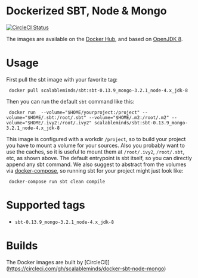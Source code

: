 # Dockerized SBT, Node & Mongo

[![CircleCI Status](https://circleci.com/gh/scalableminds/docker-sbt-node-mongo.svg?&style=shield&circle-token=f5f66df37a41fa2c6890148718608ec99a7a135c)](https://circleci.com/gh/scalableminds/docker-sbt-node-mongo)

The images are available on the [Docker Hub](https://hub.docker.com/r/scalableminds/sbt/), and based on [OpenJDK 8](https://github.com/docker-library/openjdk/tree/master/8-jdk).

# Usage

First pull the sbt image with your favorite tag:

```
 docker pull scalableminds/sbt:sbt-0.13.9_mongo-3.2.1_node-4.x_jdk-8
```

Then you can run the default `sbt` command like this:

```
 docker run  --volume="$HOME/yourproject:/project" --volume="$HOME/.sbt:/root/.sbt" --volume="$HOME/.m2:/root/.m2" --volume="$HOME/.ivy2:/root/.ivy2" scalableminds/sbt:sbt-0.13.9_mongo-3.2.1_node-4.x_jdk-8
```

This image is configured with a workdir `/project`, so to build your project you have to mount a volume for your sources. Also you probably want to use the caches, so it is useful to mount them at `/root/.ivy2`, `/root/.sbt`, etc, as shown above.
The default entrypoint is sbt itself, so you can directly append any sbt command. We also suggest to abstract from the volumes via [docker-compose](https://docs.docker.com/compose), so running sbt for your project might just look like:

```
 docker-compose run sbt clean compile
```

# Supported tags

- `sbt-0.13.9_mongo-3.2.1_node-4.x_jdk-8`

# Builds

The Docker images are built by [CircleCI]](https://circleci.com/gh/scalableminds/docker-sbt-node-mongo)
